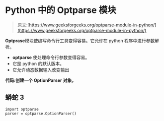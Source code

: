 # Python 中的 Optparse 模块

> 原文:[https://www.geeksforgeeks.org/optparse-module-in-python/](https://www.geeksforgeeks.org/optparse-module-in-python/)

**Optprase**模块使编写命令行工具变得容易。它允许在 python 程序中进行参数解析。

*   **optparse** 使处理命令行参数变得容易。
*   它是 python 的默认版本。
*   它允许动态数据输入改变输出

**代码:创建一个 OptionParser 对象。**

## 蟒蛇 3

```
import optparse
parser = optparse.OptionParser()
```